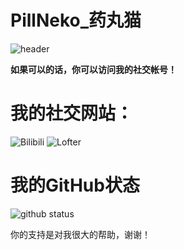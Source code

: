 # PillNeko_药丸猫

![header](https://readme-typing-svg.herokuapp.com/?lines=你好，我叫药丸猫，是个画画的！&center=true&size=27)

**如果可以的话，你可以访问我的社交帐号！**

# 我的社交网站：
<img alt="Bilibili" src="https://img.shields.io/badge/bilibili-PillNeko__%E8%8D%AF%E4%B8%B8%E7%8C%AB-green?style=flat&color=pink&link=https%3A%2F%2Fspace.bilibili.com%2F3546668689525310">
<img alt="Lofter" src="https://img.shields.io/badge/Lofter-pillneko--3270-green?style=flat&color=teal&link=https%3A%2F%2Fpillneko-3270.lofter.com">

# 我的GitHub状态
![github status](https://stats.justsong.cn/api/github/?username=pillneko-3270&lang=zh-CN)

你的支持是对我很大的帮助，谢谢！
